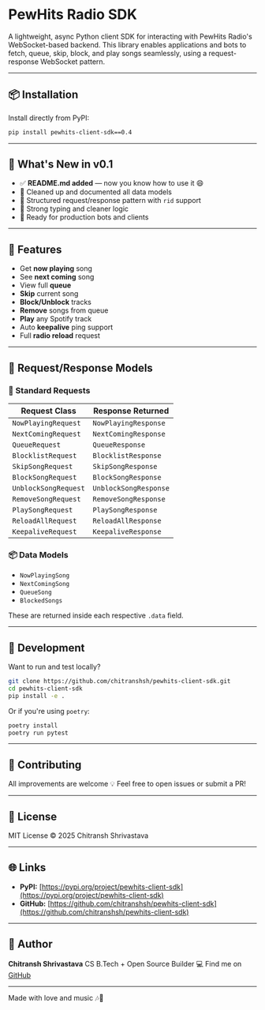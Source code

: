 # PewHits Radio SDK

A lightweight, async Python client SDK for interacting with PewHits Radio's WebSocket-based backend. This library enables applications and bots to fetch, queue, skip, block, and play songs seamlessly, using a request-response WebSocket pattern.

---

## 📦 Installation

Install directly from PyPI:

```bash
pip install pewhits-client-sdk==0.4
```

---

## 🚀 What's New in v0.1

* ✅ **README.md added** — now you know how to use it 😄
* 🎯 Cleaned up and documented all data models
* 🔄 Structured request/response pattern with `rid` support
* 🧠 Strong typing and cleaner logic
* 🧹 Ready for production bots and clients

---

## 🎵 Features

* Get **now playing** song
* See **next coming** song
* View full **queue**
* **Skip** current song
* **Block/Unblock** tracks
* **Remove** songs from queue
* **Play** any Spotify track
* Auto **keepalive** ping support
* Full **radio reload** request

---

## 🧹 Request/Response Models

### 🔁 Standard Requests

| Request Class        | Response Returned     |
| -------------------- | --------------------- |
| `NowPlayingRequest`  | `NowPlayingResponse`  |
| `NextComingRequest`  | `NextComingResponse`  |
| `QueueRequest`       | `QueueResponse`       |
| `BlocklistRequest`   | `BlocklistResponse`   |
| `SkipSongRequest`    | `SkipSongResponse`    |
| `BlockSongRequest`   | `BlockSongResponse`   |
| `UnblockSongRequest` | `UnblockSongResponse` |
| `RemoveSongRequest`  | `RemoveSongResponse`  |
| `PlaySongRequest`    | `PlaySongResponse`    |
| `ReloadAllRequest`   | `ReloadAllResponse`   |
| `KeepaliveRequest`   | `KeepaliveResponse`   |

### 📦 Data Models

* `NowPlayingSong`
* `NextComingSong`
* `QueueSong`
* `BlockedSongs`

These are returned inside each respective `.data` field.

---

## 🧪 Development

Want to run and test locally?

```bash
git clone https://github.com/chitranshsh/pewhits-client-sdk.git
cd pewhits-client-sdk
pip install -e .
```

Or if you're using `poetry`:

```bash
poetry install
poetry run pytest
```

---

## 🤝 Contributing

All improvements are welcome 💡
Feel free to open issues or submit a PR!

---

## 📄 License

MIT License © 2025 Chitransh Shrivastava

---

## 🌐 Links

* **PyPI:** [https://pypi.org/project/pewhits-client-sdk](https://pypi.org/project/pewhits-client-sdk)
* **GitHub:** [https://github.com/chitranshsh/pewhits-client-sdk](https://github.com/chitranshsh/pewhits-client-sdk)

---

## 💖 Author

**Chitransh Shrivastava**
CS B.Tech + Open Source Builder 💻
Find me on [GitHub](https://github.com/chitranshsh)

---

Made with love and music 🎶💫
